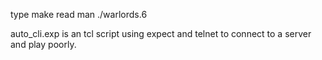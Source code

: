 type
	make
read
	man ./warlords.6

auto_cli.exp is an tcl script using expect and telnet to connect to a server and play poorly.